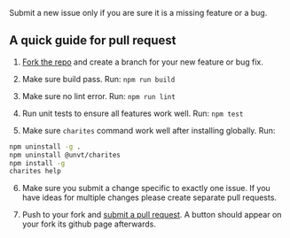 Submit a new issue only if you are sure it is a missing feature or a bug.

## A quick guide for pull request

1. [Fork the repo](https://help.github.com/articles/fork-a-repo) and create a branch for your new feature or bug fix.

2. Make sure build pass. Run: `npm run build`

3. Make sure no lint error. Run: `npm run lint`

4. Run unit tests to ensure all features work well. Run: `npm test`

5. Make sure `charites` command work well after installing globally. Run:

```bash
npm uninstall -g .
npm uninstall @unvt/charites
npm install -g
charites help
```

6. Make sure you submit a change specific to exactly one issue. If you have ideas for multiple changes please create separate pull requests.

7. Push to your fork and [submit a pull request](https://help.github.com/articles/using-pull-requests). A button should appear on your fork its github page afterwards.
